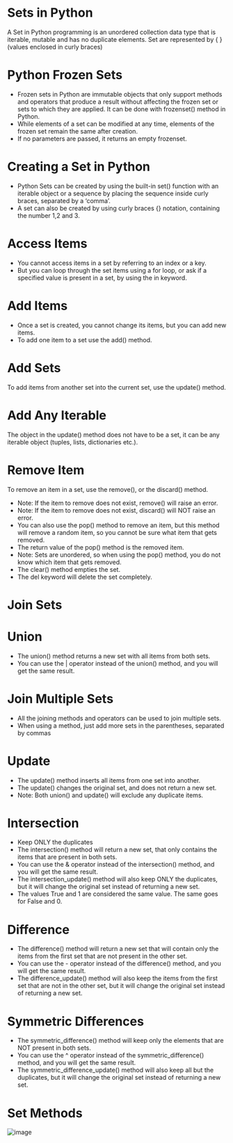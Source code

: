# Sets in Python
A Set in Python programming is an unordered collection data type that is iterable, mutable and has no duplicate elements. 
    Set are represented by { } (values enclosed in curly braces)
# Python Frozen Sets
* Frozen sets in Python are immutable objects that only support methods and operators that produce a result without affecting the frozen set or sets to which they are applied. It can be done with frozenset() method in Python.
* While elements of a set can be modified at any time, elements of the frozen set remain the same after creation.
* If no parameters are passed, it returns an empty frozenset.
# Creating a Set in Python
* Python Sets can be created by using the built-in set() function with an iterable object or a sequence by placing the sequence inside curly braces, separated by a ‘comma’.
* A set can also be created by using curly braces {} notation, containing the number 1,2 and 3.
# Access Items
* You cannot access items in a set by referring to an index or a key.
* But you can loop through the set items using a for loop, or ask if a specified value is present in a set, by using the in keyword.
# Add Items
* Once a set is created, you cannot change its items, but you can add new items.
* To add one item to a set use the add() method.
# Add Sets
To add items from another set into the current set, use the update() method.
# Add Any Iterable
The object in the update() method does not have to be a set, it can be any iterable object (tuples, lists, dictionaries etc.).
# Remove Item
To remove an item in a set, use the remove(), or the discard() method.
* Note: If the item to remove does not exist, remove() will raise an error.
* Note: If the item to remove does not exist, discard() will NOT raise an error.
* You can also use the pop() method to remove an item, but this method will remove a random item, so you cannot be sure what item that gets removed.
* The return value of the pop() method is the removed item.
* Note: Sets are unordered, so when using the pop() method, you do not know which item that gets removed.
* The clear() method empties the set.
* The del keyword will delete the set completely.
# Join Sets
# Union
* The union() method returns a new set with all items from both sets.
* You can use the | operator instead of the union() method, and you will get the same result.
    
# Join Multiple Sets
* All the joining methods and operators can be used to join multiple sets.
* When using a method, just add more sets in the parentheses, separated by commas
# Update
* The update() method inserts all items from one set into another.
* The update() changes the original set, and does not return a new set.
* Note: Both union() and update() will exclude any duplicate items.
# Intersection
* Keep ONLY the duplicates
* The intersection() method will return a new set, that only contains the items that are present in both sets.
* You can use the & operator instead of the intersection() method, and you will get the same result.
* The intersection_update() method will also keep ONLY the duplicates, but it will change the original set instead of returning a new set.
* The values True and 1 are considered the same value. The same goes for False and 0.
# Difference
* The difference() method will return a new set that will contain only the items from the first set that are not present in the other set.
* You can use the - operator instead of the difference() method, and you will get the same result.
* The difference_update() method will also keep the items from the first set that are not in the other set, but it will change the original set instead of returning a new set.
# Symmetric Differences
* The symmetric_difference() method will keep only the elements that are NOT present in both sets.
* You can use the ^ operator instead of the symmetric_difference() method, and you will get the same result.
* The symmetric_difference_update() method will also keep all but the duplicates, but it will change the original set instead of returning a new set.
# Set Methods
![image](https://github.com/user-attachments/assets/0ce73e91-9218-49f3-939d-cbbcf94ed68d)
